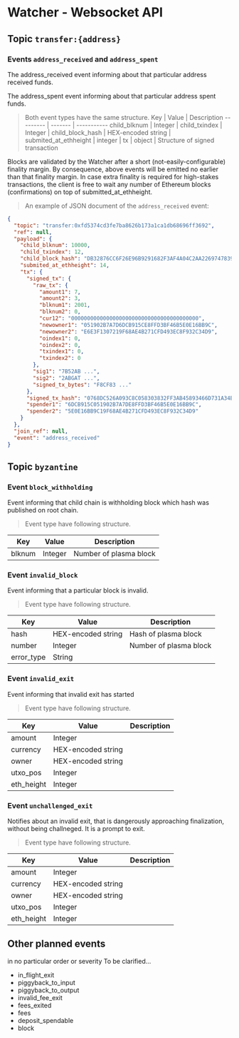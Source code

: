 
# Watcher - Websocket API

## Topic `transfer:{address}`

### Events `address_received` and `address_spent`

The address_received event informing about that particular address received funds.

The address_spent event informing about that particular address spent funds.

> Both event types have the same structure.
Key | Value | Description
--------- | ------- | -----------
child_blknum | Integer | 
child_txindex | Integer | 
child_block_hash | HEX-encoded string |
submited_at_ethheight | integer |
tx | object | Structure of signed transaction

Blocks are validated by the Watcher after a short (not-easily-configurable) finality margin. By consequence, above events will be emitted no earlier than that finality margin. In case extra finality is required for high-stakes transactions, the client is free to wait any number of Ethereum blocks (confirmations) on top of submitted_at_ethheight.

> An example of JSON document of the `address_received` event:

```json
{
  "topic": "transfer:0xfd5374cd3fe7ba8626b173a1ca1db68696ff3692",
  "ref": null,
  "payload": {
    "child_blknum": 10000,
    "child_txindex": 12,
    "child_block_hash": "DB32876CC6F26E96B9291682F3AF4A04C2AA2269747839F14F1A8C529CF90225",
    "submited_at_ethheight": 14,
    "tx": {
      "signed_tx": {
        "raw_tx": {
          "amount1": 7,
          "amount2": 3,
          "blknum1": 2001,
          "blknum2": 0,
          "cur12": "0000000000000000000000000000000000000000",
          "newowner1": "051902B7A7D6DCB915CE8FFD3BF46B5E0E16BB9C",
          "newowner2": "E6E3F1307219F68AE4B271CFD493EC8F932C34D9",
          "oindex1": 0,
          "oindex2": 0,
          "txindex1": 0,
          "txindex2": 0
        },
        "sig1": "7B52AB ...",
        "sig2": "2ABGAT ...",
        "signed_tx_bytes": "F8CF83 ..."
      },
      "signed_tx_hash": "0768DC526A093C8C058303832FF3AB45893466D731A34BCF1BF2F866586C0FE6",
      "spender1": "6DCB915C051902B7A7DE8FFD3BF46B5E0E16BB9C",
      "spender2": "5E0E16BB9C19F68AE4B271CFD493EC8F932C34D9"
    }
  },
  "join_ref": null,
  "event": "address_received"
}
```

## Topic `byzantine`

### Event `block_withholding`

Event informing that child chain is withholding block which hash was published on root chain.

> Event type have following structure.

Key | Value | Description
--------- | ------- | -----------
blknum | Integer | Number of plasma block


### Event `invalid_block`

Event informing that a particular block is invalid.

> Event type have following structure.

Key | Value | Description
--------- | ------- | -----------
hash | HEX-encoded string | Hash of plasma block
number | Integer | Number of plasma block
error_type | String | 


### Event `invalid_exit`

Event informing that invalid exit has started

> Event type have following structure.

Key | Value | Description
--------- | ------- | -----------
amount | Integer | 
currency | HEX-encoded string | 
owner | HEX-encoded string | 
utxo_pos | Integer |
eth_height | Integer |


### Event `unchallenged_exit`

Notifies about an invalid exit, that is dangerously approaching finalization, without being challneged.
It is a prompt to exit.

> Event type have following structure.

Key | Value | Description
--------- | ------- | -----------
amount | Integer | 
currency | HEX-encoded string | 
owner | HEX-encoded string | 
utxo_pos | Integer |
eth_height | Integer |



## Other planned events
in no particular order or severity
To be clarified...

 * in_flight_exit
 * piggyback_to_input
 * piggyback_to_output
 * invalid_fee_exit
 * fees_exited
 * fees
 * deposit_spendable
 * block


